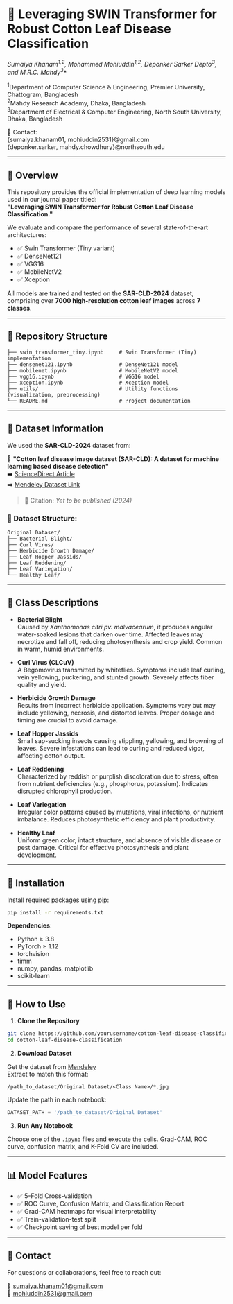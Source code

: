 # 🌿 Leveraging SWIN Transformer for Robust Cotton Leaf Disease Classification

**Sumaiya Khanam<sup>1,2</sup>, Mohammed Mohiuddin<sup>1,2</sup>, Deponker Sarker Depto<sup>3</sup>, and M.R.C. Mahdy<sup>3*</sup>**

<sup>1</sup>Department of Computer Science & Engineering, Premier University, Chattogram, Bangladesh  
<sup>2</sup>Mahdy Research Academy, Dhaka, Bangladesh  
<sup>3</sup>Department of Electrical & Computer Engineering, North South University, Dhaka, Bangladesh  

📧 Contact:  
{sumaiya.khanam01, mohiuddin2531}@gmail.com  
{deponker.sarker, mahdy.chowdhury}@northsouth.edu

---

## 📘 Overview

This repository provides the official implementation of deep learning models used in our journal paper titled:  
**"Leveraging SWIN Transformer for Robust Cotton Leaf Disease Classification."**  

We evaluate and compare the performance of several state-of-the-art architectures:

- ✅ Swin Transformer (Tiny variant)  
- ✅ DenseNet121  
- ✅ VGG16  
- ✅ MobileNetV2  
- ✅ Xception  

All models are trained and tested on the **SAR-CLD-2024** dataset, comprising over **7000 high-resolution cotton leaf images** across **7 classes**.

---

## 📁 Repository Structure

```
├── swin_transformer_tiny.ipynb     # Swin Transformer (Tiny) implementation
├── densenet121.ipynb               # DenseNet121 model
├── mobilenet.ipynb                 # MobileNetV2 model
├── vgg16.ipynb                     # VGG16 model
├── xception.ipynb                  # Xception model
├── utils/                          # Utility functions (visualization, preprocessing)
└── README.md                       # Project documentation
```

---

## 🧪 Dataset Information

We used the **SAR-CLD-2024** dataset from:

📄 **"Cotton leaf disease image dataset (SAR-CLD): A dataset for machine learning based disease detection"**  
➡️ [ScienceDirect Article](https://www.sciencedirect.com/science/article/pii/S235234092400876X)  
➡️ [Mendeley Dataset Link](https://data.mendeley.com/datasets/b3jy2p6k8w/2)  

> 📌 Citation: *Yet to be published (2024)*

### 📂 Dataset Structure:
```
Original Dataset/
├── Bacterial Blight/
├── Curl Virus/
├── Herbicide Growth Damage/
├── Leaf Hopper Jassids/
├── Leaf Reddening/
├── Leaf Variegation/
└── Healthy Leaf/
```

---

## 🌿 Class Descriptions

- **Bacterial Blight**  
  Caused by *Xanthomonas citri pv. malvacearum*, it produces angular water-soaked lesions that darken over time. Affected leaves may necrotize and fall off, reducing photosynthesis and crop yield. Common in warm, humid environments.

- **Curl Virus (CLCuV)**  
  A Begomovirus transmitted by whiteflies. Symptoms include leaf curling, vein yellowing, puckering, and stunted growth. Severely affects fiber quality and yield.

- **Herbicide Growth Damage**  
  Results from incorrect herbicide application. Symptoms vary but may include yellowing, necrosis, and distorted leaves. Proper dosage and timing are crucial to avoid damage.

- **Leaf Hopper Jassids**  
  Small sap-sucking insects causing stippling, yellowing, and browning of leaves. Severe infestations can lead to curling and reduced vigor, affecting cotton output.

- **Leaf Reddening**  
  Characterized by reddish or purplish discoloration due to stress, often from nutrient deficiencies (e.g., phosphorus, potassium). Indicates disrupted chlorophyll production.

- **Leaf Variegation**  
  Irregular color patterns caused by mutations, viral infections, or nutrient imbalance. Reduces photosynthetic efficiency and plant productivity.

- **Healthy Leaf**  
  Uniform green color, intact structure, and absence of visible disease or pest damage. Critical for effective photosynthesis and plant development.

---

## 🧰 Installation

Install required packages using pip:

```bash
pip install -r requirements.txt
```

**Dependencies**:
- Python ≥ 3.8  
- PyTorch ≥ 1.12  
- torchvision  
- timm  
- numpy, pandas, matplotlib  
- scikit-learn  

---

## 🚀 How to Use

1. **Clone the Repository**

```bash
git clone https://github.com/yourusername/cotton-leaf-disease-classification.git
cd cotton-leaf-disease-classification
```

2. **Download Dataset**

Get the dataset from [Mendeley](https://data.mendeley.com/datasets/b3jy2p6k8w/2)  
Extract to match this format:

```
/path_to_dataset/Original Dataset/<Class Name>/*.jpg
```

Update the path in each notebook:
```python
DATASET_PATH = '/path_to_dataset/Original Dataset'
```

3. **Run Any Notebook**

Choose one of the `.ipynb` files and execute the cells. Grad-CAM, ROC curve, confusion matrix, and K-Fold CV are included.

---

## 📊 Model Features

- ✅ 5-Fold Cross-validation  
- ✅ ROC Curve, Confusion Matrix, and Classification Report  
- ✅ Grad-CAM heatmaps for visual interpretability  
- ✅ Train-validation-test split  
- ✅ Checkpoint saving of best model per fold  

---

## 💬 Contact

For questions or collaborations, feel free to reach out:

📨 sumaiya.khanam01@gmail.com  
📨 mohiuddin2531@gmail.com
